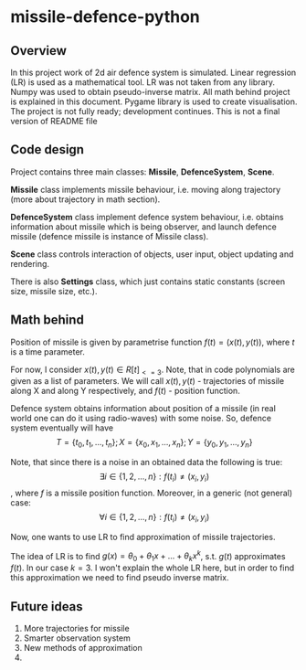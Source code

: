 # missile-defence-python

## Overview
  In this project work of 2d air defence system is simulated.
  Linear regression (LR) is used as a mathematical tool. LR was not taken from any library.
  Numpy was used to obtain pseudo-inverse matrix. All math behind project is explained in this document.
  Pygame library is used to create visualisation. 
  The project is not fully ready; development continues.
  This is not a final version of README file

## Code design
  Project contains three main classes: __Missile__, __DefenceSystem__, __Scene__.

  __Missile__ class implements missile behaviour, i.e. moving along trajectory (more about trajectory in math section).

  __DefenceSystem__ class implement defence system behaviour, i.e. obtains information about missile which is being observer, and launch defence missile (defence missile is instance of Missile class).

  __Scene__ class controls interaction of objects, user input, object updating and rendering.

  There is also __Settings__ class, which just contains static constants (screen size, missile size, etc.).

## Math behind
  Position of missile is given by parametrise function $f(t) = (x(t), y(t))$, where $t$ is a time parameter.
  
  For now, I consider $x(t), y(t) \in R[t]_{<=3}$. Note, that in code polynomials are given as a list of parameters.
  We will call $x(t), y(t)$ - trajectories of missile along X and along Y respectively, and $f(t)$ - position function.

  Defence system obtains information about position of a missile (in real world one can do it using radio-waves) with some noise.
  So, defence system eventually will have $$T = \{t_0, t_1, ..., t_n\}; X = \{x_0, x_1, ..., x_n\}; Y = \{y_0, y_1, ..., y_n\}$$

  Note, that since there is a noise in an obtained data the following is true: $$\exists i \in \{1, 2, ..., n\}: f(t_i) \neq (x_i, y_i)$$, where $f$ is a missile position function. Moreover, in a generic (not general) case: $$\forall i \in \{1, 2, ..., n\}: f(t_i) \neq (x_i, y_i)$$

  Now, one wants to use LR to find approximation of missile trajectories. 
  
  The idea of LR is to find $g(x) = \theta_0 + \theta_1x + ... + \theta_kx^k$, s.t. $g(t)$ approximates $f(t)$.
  In our case $k = 3$. I won't explain the whole LR here, but in order to find this approximation
  we need to find pseudo inverse matrix.

## Future ideas
  1. More trajectories for missile
  2. Smarter observation system
  3. New methods of approximation
  4. 


